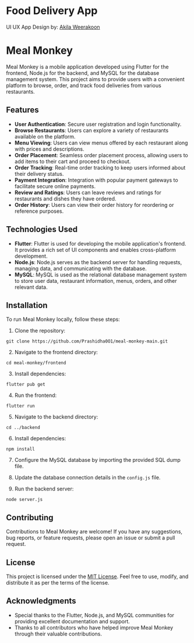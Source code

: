 # Food Delivery App 


UI UX App Design by: [Akila Weerakoon](https://www.behance.net/gallery/108639283/Meal-Monkey-Food-delivery-iOS-mobile-application)




# Meal Monkey

Meal Monkey is a mobile application developed using Flutter for the frontend, Node.js for the backend, and MySQL for the database management system. This project aims to provide users with a convenient platform to browse, order, and track food deliveries from various restaurants.

## Features

- **User Authentication**: Secure user registration and login functionality.
- **Browse Restaurants**: Users can explore a variety of restaurants available on the platform.
- **Menu Viewing**: Users can view menus offered by each restaurant along with prices and descriptions.
- **Order Placement**: Seamless order placement process, allowing users to add items to their cart and proceed to checkout.
- **Order Tracking**: Real-time order tracking to keep users informed about their delivery status.
- **Payment Integration**: Integration with popular payment gateways to facilitate secure online payments.
- **Review and Ratings**: Users can leave reviews and ratings for restaurants and dishes they have ordered.
- **Order History**: Users can view their order history for reordering or reference purposes.

## Technologies Used

- **Flutter**: Flutter is used for developing the mobile application's frontend. It provides a rich set of UI components and enables cross-platform development.
- **Node.js**: Node.js serves as the backend server for handling requests, managing data, and communicating with the database.
- **MySQL**: MySQL is used as the relational database management system to store user data, restaurant information, menus, orders, and other relevant data.

## Installation

To run Meal Monkey locally, follow these steps:

1. Clone the repository:

```
git clone https://github.com/Prashidha0O1/meal-monkey-main.git
```

2. Navigate to the frontend directory:

```
cd meal-monkey/frontend
```

3. Install dependencies:

```
flutter pub get
```

4. Run the frontend:

```
flutter run
```

5. Navigate to the backend directory:

```
cd ../backend
```

6. Install dependencies:

```
npm install
```

7. Configure the MySQL database by importing the provided SQL dump file.

8. Update the database connection details in the `config.js` file.

9. Run the backend server:

```
node server.js
```

## Contributing

Contributions to Meal Monkey are welcome! If you have any suggestions, bug reports, or feature requests, please open an issue or submit a pull request.

## License

This project is licensed under the [MIT License](LICENSE). Feel free to use, modify, and distribute it as per the terms of the license.

## Acknowledgments

- Special thanks to the Flutter, Node.js, and MySQL communities for providing excellent documentation and support.
- Thanks to all contributors who have helped improve Meal Monkey through their valuable contributions.
